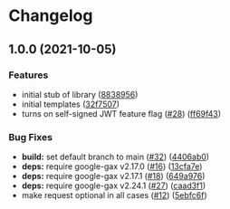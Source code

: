 # Changelog

## 1.0.0 (2021-10-05)


### Features

* initial stub of library ([8838956](https://www.github.com/googleapis/nodejs-sql-admin/commit/8838956b72cdcad2f3d0c57e3273f9763849a537))
* initial templates ([32f7507](https://www.github.com/googleapis/nodejs-sql-admin/commit/32f7507e348ab6872ae9eecdcf0f1cded1b152ca))
* turns on self-signed JWT feature flag ([#28](https://www.github.com/googleapis/nodejs-sql-admin/issues/28)) ([ff69f43](https://www.github.com/googleapis/nodejs-sql-admin/commit/ff69f43fc23da1e93d2142b1113540f874750a55))


### Bug Fixes

* **build:** set default branch to main ([#32](https://www.github.com/googleapis/nodejs-sql-admin/issues/32)) ([4406ab0](https://www.github.com/googleapis/nodejs-sql-admin/commit/4406ab052e98ef78184523d0ccf067fa3b7c1371))
* **deps:** require google-gax v2.17.0 ([#16](https://www.github.com/googleapis/nodejs-sql-admin/issues/16)) ([13cfa7e](https://www.github.com/googleapis/nodejs-sql-admin/commit/13cfa7e821bf38561c572b223aff75673b85d763))
* **deps:** require google-gax v2.17.1 ([#18](https://www.github.com/googleapis/nodejs-sql-admin/issues/18)) ([649a976](https://www.github.com/googleapis/nodejs-sql-admin/commit/649a9763933ce8196baa8b9af873d69b2d1b814f))
* **deps:** require google-gax v2.24.1 ([#27](https://www.github.com/googleapis/nodejs-sql-admin/issues/27)) ([caad3f1](https://www.github.com/googleapis/nodejs-sql-admin/commit/caad3f1f19ec9f78cf65bed6bc607777a57e9e5f))
* make request optional in all cases ([#12](https://www.github.com/googleapis/nodejs-sql-admin/issues/12)) ([5ebfc6f](https://www.github.com/googleapis/nodejs-sql-admin/commit/5ebfc6f3184372a00473708fa0d6e6b15ba46df8))
